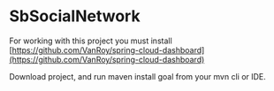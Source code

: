 # SbSocialNetwork
For working with this project you must install [https://github.com/VanRoy/spring-cloud-dashboard](https://github.com/VanRoy/spring-cloud-dashboard)


Download project, and run maven install goal from your mvn cli or IDE.